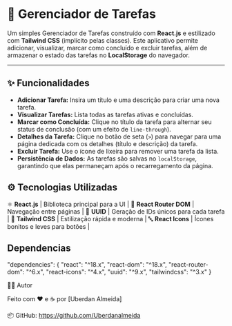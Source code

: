 # 📝 Gerenciador de Tarefas

Um simples Gerenciador de Tarefas construído com **React.js** e estilizado com **Tailwind CSS** (implícito pelas classes). Este aplicativo permite adicionar, visualizar, marcar como concluído e excluir tarefas, além de armazenar o estado das tarefas no **LocalStorage** do navegador.

---

## ✨ Funcionalidades

* **Adicionar Tarefa:** Insira um título e uma descrição para criar uma nova tarefa.
* **Visualizar Tarefas:** Lista todas as tarefas ativas e concluídas.
* **Marcar como Concluída:** Clique no título da tarefa para alternar seu status de conclusão (com um efeito de `line-through`).
* **Detalhes da Tarefa:** Clique no botão de seta (`>`) para navegar para uma página dedicada com os detalhes (título e descrição) da tarefa.
* **Excluir Tarefa:** Use o ícone de lixeira para remover uma tarefa da lista.
* **Persistência de Dados:** As tarefas são salvas no `localStorage`, garantindo que elas permaneçam após o recarregamento da página.


## ⚙️ Tecnologias Utilizadas

 ⚛️ **React.js** | Biblioteca principal para a UI |
 🧭 **React Router DOM** | Navegação entre páginas |
 🧾 **UUID** | Geração de IDs únicos para cada tarefa |
 🎨 **Tailwind CSS** | Estilização rápida e moderna |
 🔤 **React Icons** | Ícones bonitos e leves para botões |

## Dependencias

"dependencies": {
  "react": "^18.x",
  "react-dom": "^18.x",
  "react-router-dom": "^6.x",
  "react-icons": "^4.x",
  "uuid": "^9.x",
  "tailwindcss": "^3.x"
}

👨‍💻 Autor

Feito com ❤️ e ☕ por [Uberdan Almeida]

📦 GitHub: https://github.com/Uberdanalmeida 
